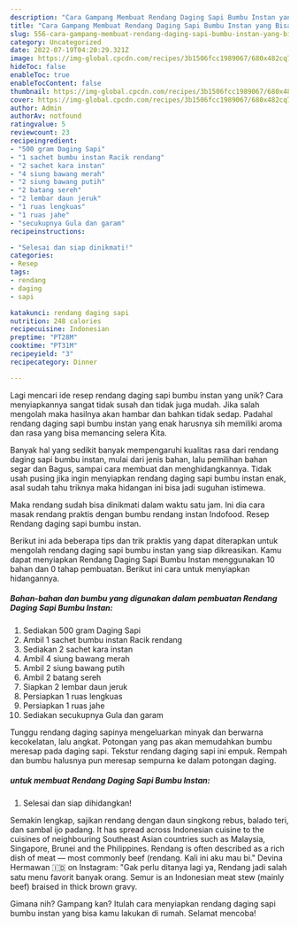```yaml
---
description: "Cara Gampang Membuat Rendang Daging Sapi Bumbu Instan yang Bisa Manjain Lidah"
title: "Cara Gampang Membuat Rendang Daging Sapi Bumbu Instan yang Bisa Manjain Lidah"
slug: 556-cara-gampang-membuat-rendang-daging-sapi-bumbu-instan-yang-bisa-manjain-lidah
category: Uncategorized
date: 2022-07-19T04:20:29.321Z
image: https://img-global.cpcdn.com/recipes/3b1506fcc1989067/680x482cq70/rendang-daging-sapi-bumbu-instan-foto-resep-utama.jpg
hideToc: false
enableToc: true
enableTocContent: false
thumbnail: https://img-global.cpcdn.com/recipes/3b1506fcc1989067/680x482cq70/rendang-daging-sapi-bumbu-instan-foto-resep-utama.jpg
cover: https://img-global.cpcdn.com/recipes/3b1506fcc1989067/680x482cq70/rendang-daging-sapi-bumbu-instan-foto-resep-utama.jpg
author: Admin
authorAv: notfound
ratingvalue: 5
reviewcount: 23
recipeingredient:
- "500 gram Daging Sapi"
- "1 sachet bumbu instan Racik rendang"
- "2 sachet kara instan"
- "4 siung bawang merah"
- "2 siung bawang putih"
- "2 batang sereh"
- "2 lembar daun jeruk"
- "1 ruas lengkuas"
- "1 ruas jahe"
- "secukupnya Gula dan garam"
recipeinstructions:

- "Selesai dan siap dinikmati!"
categories:
- Resep
tags:
- rendang
- daging
- sapi

katakunci: rendang daging sapi 
nutrition: 248 calories
recipecuisine: Indonesian
preptime: "PT28M"
cooktime: "PT31M"
recipeyield: "3"
recipecategory: Dinner

---
```





Lagi mencari ide resep rendang daging sapi bumbu instan yang unik? Cara menyiapkannya sangat tidak susah dan tidak juga mudah. Jika salah mengolah maka hasilnya akan hambar dan bahkan tidak sedap. Padahal rendang daging sapi bumbu instan yang enak harusnya sih memiliki aroma dan rasa yang bisa memancing selera Kita.





Banyak hal yang sedikit banyak mempengaruhi kualitas rasa dari rendang daging sapi bumbu instan, mulai dari jenis bahan, lalu pemilihan bahan segar dan Bagus, sampai cara membuat dan menghidangkannya. Tidak usah pusing jika ingin menyiapkan rendang daging sapi bumbu instan enak,      asal sudah tahu triknya maka hidangan ini bisa jadi suguhan istimewa.














Maka rendang sudah bisa dinikmati dalam waktu satu jam. Ini dia cara masak rendang praktis dengan bumbu rendang instan Indofood. Resep Rendang daging sapi bumbu instan.






Berikut ini ada beberapa tips dan trik praktis yang dapat diterapkan untuk mengolah rendang daging sapi bumbu instan yang siap dikreasikan. Kamu dapat menyiapkan Rendang Daging Sapi Bumbu Instan menggunakan 10 bahan dan 0 tahap pembuatan. Berikut ini cara untuk menyiapkan hidangannya.

<!--inarticleads1-->

##### Bahan-bahan dan bumbu yang digunakan dalam pembuatan Rendang Daging Sapi Bumbu Instan:

1. Sediakan 500 gram Daging Sapi
1. Ambil 1 sachet bumbu instan Racik rendang
1. Sediakan 2 sachet kara instan
1. Ambil 4 siung bawang merah
1. Ambil 2 siung bawang putih
1. Ambil 2 batang sereh
1. Siapkan 2 lembar daun jeruk
1. Persiapkan 1 ruas lengkuas
1. Persiapkan 1 ruas jahe
1. Sediakan secukupnya Gula dan garam


Tunggu rendang daging sapinya mengeluarkan minyak dan berwarna kecokelatan, lalu angkat. Potongan yang pas akan memudahkan bumbu meresap pada daging sapi. Tekstur rendang daging sapi ini empuk. Rempah dan bumbu halusnya pun meresap sempurna ke dalam potongan daging. 

<!--inarticleads2-->

#####  untuk membuat Rendang Daging Sapi Bumbu Instan:


1. Selesai dan siap dihidangkan!

Semakin lengkap, sajikan rendang dengan daun singkong rebus, balado teri, dan sambal ijo padang. It has spread across Indonesian cuisine to the cuisines of neighbouring Southeast Asian countries such as Malaysia, Singapore, Brunei and the Philippines. Rendang is often described as a rich dish of meat — most commonly beef (rendang. Kali ini aku mau bi.&#34; Devina Hermawan 🇮🇩 on Instagram: &#34;Gak perlu ditanya lagi ya, Rendang jadi salah satu menu favorit banyak orang. Semur is an Indonesian meat stew (mainly beef) braised in thick brown gravy. 

Gimana nih? Gampang kan? Itulah cara menyiapkan rendang daging sapi bumbu instan yang bisa kamu lakukan di rumah. Selamat mencoba!
